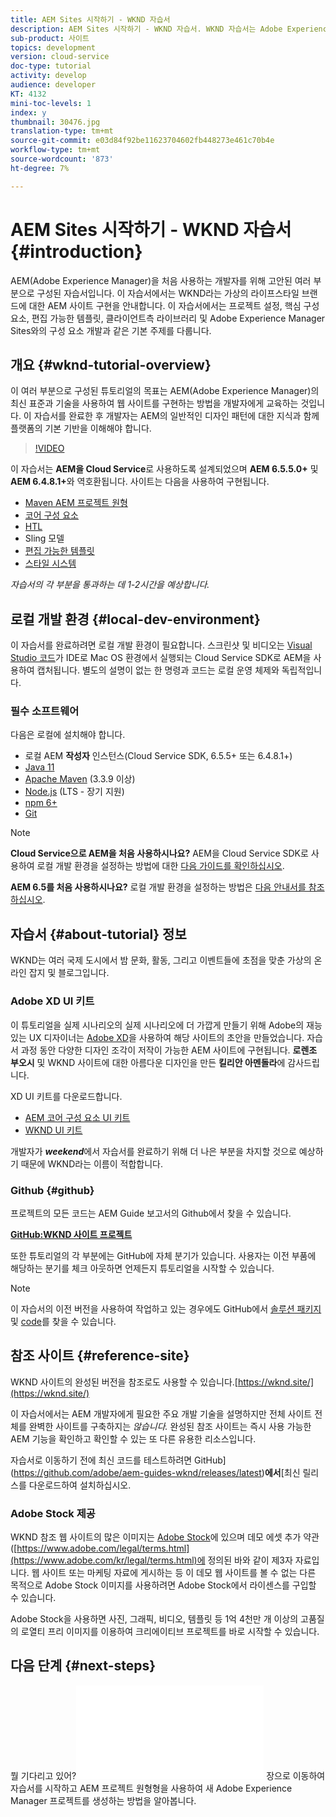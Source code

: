 ```yaml
---
title: AEM Sites 시작하기 - WKND 자습서
description: AEM Sites 시작하기 - WKND 자습서. WKND 자습서는 Adobe Experience Manager을 처음 사용하는 개발자를 위해 고안된 다양한 자습서입니다. 이 자습서에서는 가상 라이프스타일 브랜드 WKND를 위한 AEM 사이트 구현을 안내합니다. 이 자습서에서는 프로젝트 설정, 전문가 원형, 핵심 구성 요소, 편집 가능한 템플릿, 클라이언트 라이브러리 및 구성 요소 개발과 같은 기본 주제를 다룹니다.
sub-product: 사이트
topics: development
version: cloud-service
doc-type: tutorial
activity: develop
audience: developer
KT: 4132
mini-toc-levels: 1
index: y
thumbnail: 30476.jpg
translation-type: tm+mt
source-git-commit: e03d84f92be11623704602fb448273e461c70b4e
workflow-type: tm+mt
source-wordcount: '873'
ht-degree: 7%

---
```



# AEM Sites 시작하기 - WKND 자습서 {#introduction}

AEM(Adobe Experience Manager)을 처음 사용하는 개발자를 위해 고안된 여러 부분으로 구성된 자습서입니다. 이 자습서에서는 WKND라는 가상의 라이프스타일 브랜드에 대한 AEM 사이트 구현을 안내합니다. 이 자습서에서는 프로젝트 설정, 핵심 구성 요소, 편집 가능한 템플릿, 클라이언트측 라이브러리 및 Adobe Experience Manager Sites와의 구성 요소 개발과 같은 기본 주제를 다룹니다.

## 개요 {#wknd-tutorial-overview}

이 여러 부분으로 구성된 튜토리얼의 목표는 AEM(Adobe Experience Manager)의 최신 표준과 기술을 사용하여 웹 사이트를 구현하는 방법을 개발자에게 교육하는 것입니다. 이 자습서를 완료한 후 개발자는 AEM의 일반적인 디자인 패턴에 대한 지식과 함께 플랫폼의 기본 기반을 이해해야 합니다.

>[!VIDEO](https://video.tv.adobe.com/v/30476?quality=12&learn=on)

이 자습서는 **AEM을 Cloud Service**&#x200B;로 사용하도록 설계되었으며 **AEM 6.5.5.0+** 및 **AEM 6.4.8.1+**&#x200B;와 역호환됩니다. 사이트는 다음을 사용하여 구현됩니다.

* [Maven AEM 프로젝트 원형](https://docs.adobe.com/content/help/ko-KR/experience-manager-core-components/using/developing/archetype/overview.html)
* [코어 구성 요소](https://docs.adobe.com/content/help/ko-KR/experience-manager-core-components/using/introduction.html)
* [HTL](https://docs.adobe.com/content/help/en/experience-manager-htl/using/getting-started/getting-started.html)
* Sling 모델
* [편집 가능한 템플릿](https://docs.adobe.com/content/help/en/experience-manager-learn/sites/page-authoring/template-editor-feature-video-use.html)
* [스타일 시스템](https://docs.adobe.com/content/help/en/experience-manager-learn/sites/page-authoring/style-system-feature-video-use.html)

*자습서의 각 부분을 통과하는 데 1-2시간을 예상합니다.*

## 로컬 개발 환경 {#local-dev-environment}

이 자습서를 완료하려면 로컬 개발 환경이 필요합니다. 스크린샷 및 비디오는 [Visual Studio 코드](https://code.visualstudio.com/)가 IDE로 Mac OS 환경에서 실행되는 Cloud Service SDK로 AEM을 사용하여 캡처됩니다. 별도의 설명이 없는 한 명령과 코드는 로컬 운영 체제와 독립적입니다.

### 필수 소프트웨어

다음은 로컬에 설치해야 합니다.

* 로컬 AEM **작성자** 인스턴스(Cloud Service SDK, 6.5.5+ 또는 6.4.8.1+)
* [Java 11](https://downloads.experiencecloud.adobe.com/content/software-distribution/en/general.html)
* [Apache Maven](https://maven.apache.org/) (3.3.9 이상)
* [Node.js](https://nodejs.org/en/) (LTS - 장기 지원)
* [npm 6+](https://www.npmjs.com/)
* [Git](https://git-scm.com/)

>[!NOTE]
>
> **Cloud Service으로 AEM을 처음 사용하시나요?** AEM을 Cloud Service SDK로 사용하여 로컬 개발 환경을 설정하는 방법에 대한  [다음 가이드를 확인하십시오](https://docs.adobe.com/content/help/en/experience-manager-learn/cloud-service/local-development-environment-set-up/overview.html).
>
> **AEM 6.5를 처음 사용하시나요?** 로컬 개발 환경을 설정하는 방법은  [다음 안내서를 참조하십시오](https://docs.adobe.com/content/help/en/experience-manager-learn/foundation/development/set-up-a-local-aem-development-environment.html).

## 자습서 {#about-tutorial} 정보

WKND는 여러 국제 도시에서 밤 문화, 활동, 그리고 이벤트들에 초점을 맞춘 가상의 온라인 잡지 및 블로그입니다.

### Adobe XD UI 키트

이 튜토리얼을 실제 시나리오의 실제 시나리오에 더 가깝게 만들기 위해 Adobe의 재능 있는 UX 디자이너는 [Adobe XD](https://www.adobe.com/products/xd.html)을 사용하여 해당 사이트의 초안을 만들었습니다. 자습서 과정 동안 다양한 디자인 조각이 저작이 가능한 AEM 사이트에 구현됩니다. **로렌조 부오시** 및 WKND 사이트에 대한 아름다운 디자인을 만든 **킬리안 아멘돌라**&#x200B;에 감사드립니다.

XD UI 키트를 다운로드합니다.

* [AEM 코어 구성 요소 UI 키트](assets/overview/AEM-CoreComponents-UI-Kit.xd)
* [WKND UI 키트](https://github.com/adobe/aem-guides-wknd/releases/download/aem-guides-wknd-0.0.2/AEM_UI-kit-WKND.xd)

개발자가 ***weekend***&#x200B;에서 자습서를 완료하기 위해 더 나은 부분을 차지할 것으로 예상하기 때문에 WKND라는 이름이 적합합니다.

### Github {#github}

프로젝트의 모든 코드는 AEM Guide 보고서의 Github에서 찾을 수 있습니다.

**[GitHub:WKND 사이트 프로젝트](https://github.com/adobe/aem-guides-wknd)**

또한 튜토리얼의 각 부분에는 GitHub에 자체 분기가 있습니다. 사용자는 이전 부품에 해당하는 분기를 체크 아웃하면 언제든지 튜토리얼을 시작할 수 있습니다.

>[!NOTE]
>
> 이 자습서의 이전 버전을 사용하여 작업하고 있는 경우에도 GitHub에서 [솔루션 패키지](https://github.com/adobe/aem-guides-wknd/releases/tag/archetype-18.1) 및 [code](https://github.com/adobe/aem-guides-wknd/tree/archetype-18.1)를 찾을 수 있습니다.

## 참조 사이트 {#reference-site}

WKND 사이트의 완성된 버전을 참조로도 사용할 수 있습니다.[https://wknd.site/](https://wknd.site/)

이 자습서에서는 AEM 개발자에게 필요한 주요 개발 기술을 설명하지만 전체 사이트 전체를 완벽한 사이트를 구축하지는 *않습니다.* 완성된 참조 사이트는 즉시 사용 가능한 AEM 기능을 확인하고 확인할 수 있는 또 다른 유용한 리소스입니다.

자습서로 이동하기 전에 최신 코드를 테스트하려면 GitHub](https://github.com/adobe/aem-guides-wknd/releases/latest)**에서**[&#x200B;최신 릴리스를 다운로드하여 설치하십시오.

### Adobe Stock 제공

WKND 참조 웹 사이트의 많은 이미지는 [Adobe Stock](https://stock.adobe.com/)에 있으며 데모 에셋 추가 약관([https://www.adobe.com/legal/terms.html](https://www.adobe.com/kr/legal/terms.html)에 정의된 바와 같이 제3자 자료입니다. 웹 사이트 또는 마케팅 자료에 게시하는 등 이 데모 웹 사이트를 볼 수 없는 다른 목적으로 Adobe Stock 이미지를 사용하려면 Adobe Stock에서 라이센스를 구입할 수 있습니다.

Adobe Stock을 사용하면 사진, 그래픽, 비디오, 템플릿 등 1억 4천만 개 이상의 고품질의 로열티 프리 이미지를 이용하여 크리에이티브 프로젝트를 바로 시작할 수 있습니다.

## 다음 단계 {#next-steps}

뭘 기다리고 있어?![프로젝트 설정](project-setup.md) 장으로 이동하여 자습서를 시작하고 AEM 프로젝트 원형형을 사용하여 새 Adobe Experience Manager 프로젝트를 생성하는 방법을 알아봅니다.
